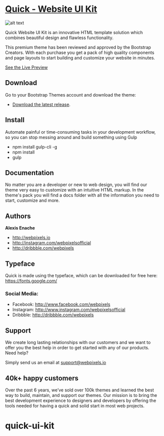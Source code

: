 # [Quick - Website UI Kit](http://themes.getbootstrap.com/preview/?theme_id=28779)

![alt text](https://webpixels.s3.eu-central-1.amazonaws.com/public/themes/quick-website-ui-kit.png "Quick - Website UI Kit")

Quick Website UI Kit is an innovative HTML template solution which combines beautiful design and flawless functionality.

This premium theme has been reviewed and approved by the Bootstrap Creators. With each purchase you get a pack of high quality components and page layouts to start building and customize your website in minutes.

[See the Live Preview](http://themes.getbootstrap.com/preview/?theme_id=28779)

## Download

Go to your Bootstrap Themes account and download the theme:

- [Download the latest release](http://themes.getbootstrap.com/).

## Install

Automate painful or time-consuming tasks in your development workflow, so you can stop messing around and build something using Gulp

- npm install gulp-cli -g
- npm install
- gulp

## Documentation 

No matter you are a developer or new to web design, you will find our theme very easy to customize with an intuitive HTML markup. In the theme's pack you will find a docs folder with all the information you need to start, customize and more.

## Authors

**Alexis Enache**

+ <http://webpixels.io>
+ <http://instagram.com/webpixelsofficial>
+ <http://dribbble.com/webpixels>

## Typeface

Quick is made using the  typeface, which can be downloaded for free here: https://fonts.google.com/


### Social Media:

- Facebook: <http://www.facebook.com/webpixels>
- Instagram: <http://www.instagram.com/webpixelsofficial>
- Dribbble: <http://dribbble.com/webpixels>

## Support

We create long lasting relationships with our customers and we want to offer you the best help in order to get started with any of our products.
Need help?

Simply send us an email at support@webpixels.io

## 40k+ happy customers

Over the past 6 years, we’ve sold over 100k themes and learned the best way to build, maintain, and support our themes. Our mission is to bring the best development experience to designers and developers by offering the tools needed for having a quick and solid start in most web projects.
# quick-ui-kit
